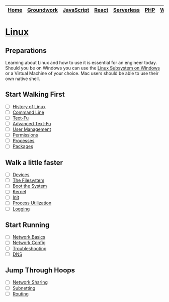 | [Home](README.md) | [Groundwork](groundwork.md) | [JavaScript](javascript.md) | [React](react.md) | [Serverless](serverless.md) | [PHP](php.md) | [WordPress](wordpress.md) | Linux |
| ----------------- | --------------------------- | --------------------------- | ----------------- | --------------------------- | ------------- | ------------------------- | ----- |


# [Linux](https://www.linux.org/)

## Preparations

Learning about Linux and how to use it is essential for an engineer today. Should you be on Windows you can use the [Linux Subsystem on Windows](https://www.howtogeek.com/249966/how-to-install-and-use-the-linux-bash-shell-on-windows-10/) or a Virtual Machine of your choice. Mac users should be able to use their own native shell.

## Start Walking First

* [ ] [History of Linux](https://linuxjourney.com/lesson/linux-history)
* [ ] [Command Line](https://linuxjourney.com/lesson/the-shell)
* [ ] [Text-Fu](https://linuxjourney.com/lesson/stdout-standard-out-redirect)
* [ ] [Advanced Text-Fu](https://linuxjourney.com/lesson/regular-expressions-regex)
* [ ] [User Management](https://linuxjourney.com/lesson/users-and-groups)
* [ ] [Permissions](https://linuxjourney.com/lesson/file-permissions)
* [ ] [Processes](https://linuxjourney.com/lesson/monitor-processes-ps-command)
* [ ] [Packages](https://linuxjourney.com/lesson/software-distribution)

## Walk a little faster

* [ ] [Devices](https://linuxjourney.com/lesson/dev-directory)
* [ ] [The Filesystem](https://linuxjourney.com/lesson/filesystem-hierarchy)
* [ ] [Boot the System](https://linuxjourney.com/lesson/boot-process-overview)
* [ ] [Kernel](https://linuxjourney.com/lesson/kernel-overview)
* [ ] [Init](https://linuxjourney.com/lesson/sysv-overview)
* [ ] [Process Utilization](https://linuxjourney.com/lesson/tracking-processes-top)
* [ ] [Logging](https://linuxjourney.com/lesson/system-logging)

## Start Running

* [ ] [Network Basics](https://linuxjourney.com/lesson/network-basics)
* [ ] [Network Config](https://linuxjourney.com/lesson/network-interfaces)
* [ ] [Troubleshooting](https://linuxjourney.com/lesson/icmp)
* [ ] [DNS](https://linuxjourney.com/lesson/what-is-dns)

## Jump Through Hoops

* [ ] [Network Sharing](https://linuxjourney.com/lesson/network-file-sharing)
* [ ] [Subnetting](https://linuxjourney.com/lesson/ipv4)
* [ ] [Routing](https://linuxjourney.com/lesson/what-is-a-router)
